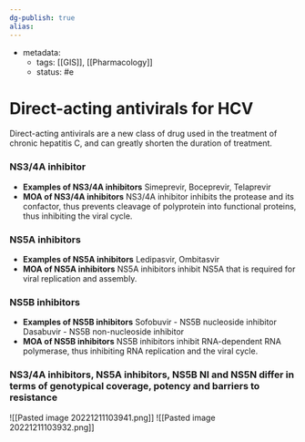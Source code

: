 ```yaml
---
dg-publish: true
alias:
---
```

- metadata:
	- tags: [[GIS]], [[Pharmacology]]
	- status: #e  
# Direct-acting antivirals for HCV
Direct-acting antivirals are a new class of drug used in the treatment of chronic hepatitis C, and can greatly shorten the duration of treatment.

### NS3/4A inhibitor
- **Examples of NS3/4A inhibitors**
    Simeprevir, Boceprevir, Telaprevir
- **MOA of NS3/4A inhibitors**
    NS3/4A inhibitor inhibits the protease and its confactor, thus prevents cleavage of polyprotein into functional proteins, thus inhibiting the viral cycle.
### NS5A inhibitors
- **Examples of NS5A inhibitors**
    Ledipasvir, Ombitasvir
- **MOA of NS5A inhibitors**
    NS5A inhibitors inhibit NS5A that is required for viral replication and assembly.
### NS5B inhibitors
- **Examples of NS5B inhibitors**
    Sofobuvir - NS5B nucleoside inhibitor
    Dasabuvir - NS5B non-nucleoside inhibitor
- **MOA of NS5B inhibitors**
    NS5B inhibitors inhibit RNA-dependent RNA polymerase, thus inhibiting RNA replication and the viral cycle.
### NS3/4A inhibitors, NS5A inhibitors, NS5B NI and NS5N differ in terms of genotypical coverage, potency and barriers to resistance
![[Pasted image 20221211103941.png]]
![[Pasted image 20221211103932.png]]